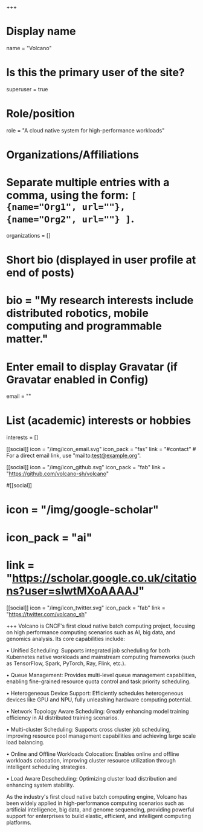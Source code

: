 +++
# Display name
name = "Volcano"

# Is this the primary user of the site?
superuser = true

# Role/position
role = "A cloud native system for high-performance workloads"

# Organizations/Affiliations
#   Separate multiple entries with a comma, using the form: `[ {name="Org1", url=""}, {name="Org2", url=""} ]`.
organizations = []

# Short bio (displayed in user profile at end of posts)
# bio = "My research interests include distributed robotics, mobile computing and programmable matter."

# Enter email to display Gravatar (if Gravatar enabled in Config)
email = ""

# List (academic) interests or hobbies
interests = []

[[social]]
  icon = "/img/icon_email.svg"
  icon_pack = "fas"
  link = "#contact"  # For a direct email link, use "mailto:test@example.org".



 [[social]]
  icon = "/img/icon_github.svg"
  icon_pack = "fab"
  link = "https://github.com/volcano-sh/volcano"

#[[social]]
 # icon = "/img/google-scholar"
 # icon_pack = "ai"
 # link = "https://scholar.google.co.uk/citations?user=sIwtMXoAAAAJ"

[[social]]
  icon = "/img/icon_twitter.svg"
  icon_pack = "fab"
  link = "https://twitter.com/volcano_sh"

+++
Volcano is CNCF's first cloud native batch computing project, focusing on high performance computing scenarios such as AI, big data, and genomics analysis. Its core capabilities include:

• Unified Scheduling: Supports integrated job scheduling for both Kubernetes native workloads and mainstream computing frameworks (such as TensorFlow, Spark, PyTorch, Ray, Flink, etc.).

• Queue Management: Provides multi-level queue management capabilities, enabling fine-grained resource quota control and task priority scheduling.

• Heterogeneous Device Support: Efficiently schedules heterogeneous devices like GPU and NPU, fully unleashing hardware computing potential.

• Network Topology Aware Scheduling: Greatly enhancing model training efficiency in AI distributed training scenarios.

• Multi-cluster Scheduling: Supports cross cluster job scheduling, improving resource pool management capabilities and achieving large scale load balancing.

• Online and Offline Workloads Colocation: Enables online and offline workloads colocation, improving cluster resource utilization through intelligent scheduling strategies.

•  Load Aware Descheduling: Optimizing cluster load distribution and enhancing system stability.

As the industry's first cloud native batch computing engine, Volcano has been widely applied in high-performance computing scenarios such as artificial intelligence, big data, and genome sequencing, providing powerful support for enterprises to build elastic, efficient, and intelligent computing platforms.
